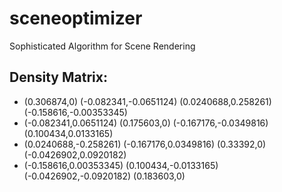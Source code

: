 # sceneoptimizer
Sophisticated Algorithm for Scene Rendering
## Density Matrix:
- (0.306874,0)  (-0.082341,-0.0651124)    (0.0240688,0.258261) (-0.158616,-0.00353345)
- (-0.082341,0.0651124)            (0.175603,0)  (-0.167176,-0.0349816)    (0.100434,0.0133165)
- (0.0240688,-0.258261)   (-0.167176,0.0349816)             (0.33392,0)  (-0.0426902,0.0920182)
- (-0.158616,0.00353345)   (0.100434,-0.0133165) (-0.0426902,-0.0920182)            (0.183603,0)
